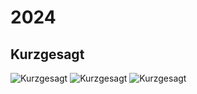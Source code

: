 # 2024

## Kurzgesagt

![Kurzgesagt](~@image/2024/Kurzgesagt1.jpg)
![Kurzgesagt](~@image/2024/Kurzgesagt2.jpg)
![Kurzgesagt](~@image/2024/Kurzgesagt.jpg)